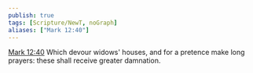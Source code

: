 ```yaml
---
publish: true
tags: [Scripture/NewT, noGraph]
aliases: ["Mark 12:40"]
---
```

[Mark 12:40](https://churchofjesuschrist.org/study/scriptures/nt/mark/12?lang=eng&id=p40#p40) Which devour widows' houses, and for a pretence make long prayers: these shall receive greater damnation.
